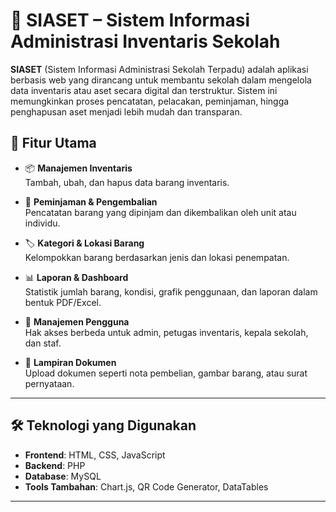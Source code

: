 # 🏫 SIASET – Sistem Informasi Administrasi Inventaris Sekolah

**SIASET** (Sistem Informasi Administrasi Sekolah Terpadu) adalah aplikasi berbasis web yang dirancang untuk membantu sekolah dalam mengelola data inventaris atau aset secara digital dan terstruktur. Sistem ini memungkinkan proses pencatatan, pelacakan, peminjaman, hingga penghapusan aset menjadi lebih mudah dan transparan.

## 🎯 Fitur Utama

- 📦 **Manajemen Inventaris**  
  Tambah, ubah, dan hapus data barang inventaris.

- 🔁 **Peminjaman & Pengembalian**  
  Pencatatan barang yang dipinjam dan dikembalikan oleh unit atau individu.

- 🏷️ **Kategori & Lokasi Barang**  
  Kelompokkan barang berdasarkan jenis dan lokasi penempatan.

- 📊 **Laporan & Dashboard**  
  Statistik jumlah barang, kondisi, grafik penggunaan, dan laporan dalam bentuk PDF/Excel.

- 👥 **Manajemen Pengguna**  
  Hak akses berbeda untuk admin, petugas inventaris, kepala sekolah, dan staf.

- 📎 **Lampiran Dokumen**  
  Upload dokumen seperti nota pembelian, gambar barang, atau surat pernyataan.

---

## 🛠️ Teknologi yang Digunakan

- **Frontend**: HTML, CSS, JavaScript 
- **Backend**: PHP
- **Database**: MySQL
- **Tools Tambahan**: Chart.js, QR Code Generator, DataTables

---


